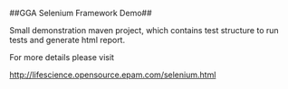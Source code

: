 ##GGA Selenium Framework Demo##

Small demonstration maven project, which contains test structure to run tests and generate html report.

For more details please visit

http://lifescience.opensource.epam.com/selenium.html